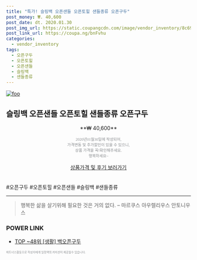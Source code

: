 ```yaml
--- 
title: "특가! 슬링백 오픈샌들 오픈토힐 샌들종류 오픈구두" 
post_money: ₩. 40,600 
post_date: dt. 2020.01.30 
post_img_url: https://static.coupangcdn.com/image/vendor_inventory/8c69/754ee412d33b3272bf333415d97ef2f5554d6565f3fa85722bde6d144aa7.jpg 
post_link_url: https://coupa.ng/bnFvhu 
categories: 
  - vendor_inventory 
tags: 
  - 오픈구두 
  - 오픈토힐 
  - 오픈샌들 
  - 슬링백 
  - 샌들종류 
--- 
```

[![foo](https://static.coupangcdn.com/image/vendor_inventory/8c69/754ee412d33b3272bf333415d97ef2f5554d6565f3fa85722bde6d144aa7.jpg)](https://coupa.ng/bnFvhu) 

## 슬링백 오픈샌들 오픈토힐 샌들종류 오픈구두 
<p style="text-align: center;">**₩ 40,600**</p> 
<p style="text-align: center;"><span style="color: #898c8f; font-family: Georgia,Times,serif; font-size: 0.75em;">2020년01월30일에 작성되어, <br>가격변동 및 추가할인이 있을 수 있으니,<br> 상품 가격을 꼭!확인해주세요.<br>행복하세요~</span> 
</p>	 
<div markdown="0" style="text-align: center;"><a href="https://coupa.ng/bnFvhu" class="btn btn--success">상품가격 및 후기 보러가기</a></div> 
<br><br> 
  #오픈구두 #오픈토힐 #오픈샌들 #슬링백 #샌들종류 
<hr> 

> 행복한 삶을 살기위해 필요한 것은 거의 없다. – 마르쿠스 아우렐리우스 안토니우스 


### POWER LINK

* <a href="https://blog.naver.com/an0733/221789778856" target="_blank"> TOP ~48위 [생활] 백오픈구두</a>

<span style="color: #898c8f; font-family: Georgia,Times,serif; font-size: 0.55em;">파트너스활동으로 작성자에게 일정액의 커미션이 제공될수 있습니다.</span> 
